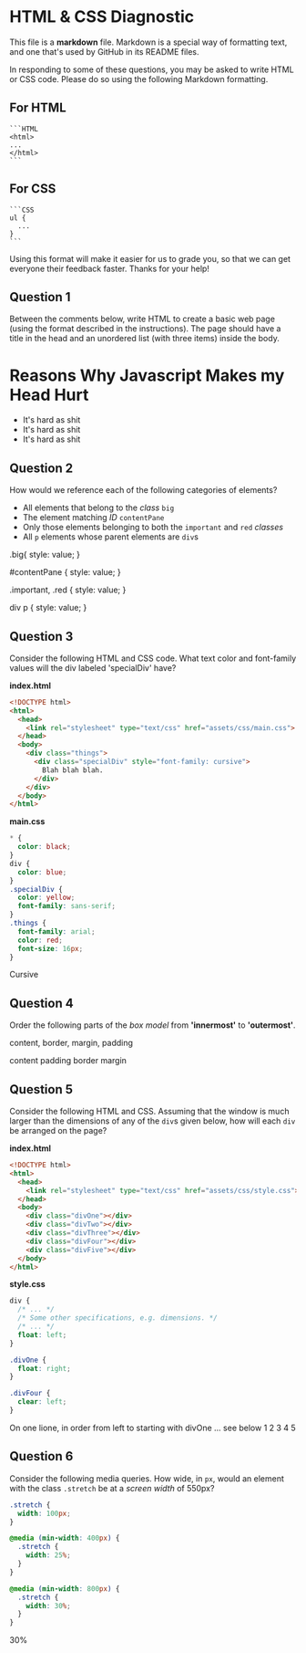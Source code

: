 # HTML & CSS Diagnostic

This file is a **markdown** file. Markdown is a special way of formatting text,
and one that's used by GitHub in its README files.

In responding to some of these questions, you may be asked to write HTML or CSS
code. Please do so using the following Markdown formatting.

## For HTML

    ```HTML
    <html>
    ...
    </html>
    ```

## For CSS

    ```CSS
    ul {
      ...
    }
    ```

Using this format will make it easier for us to grade you, so that we can get
everyone their feedback faster. Thanks for your help!

## Question 1

Between the comments below, write HTML to create a basic web page (using the
format described in the instructions). The page should have a title in the head
and an unordered list (with three items) inside the body.
<!DOCTYPE html>
<html>
  <head>
    <meta charset="utf-8">
    <title>Javascript Hurts My Brain</title>
  </head>
  <body>
    <h1> Reasons Why Javascript Makes my Head Hurt </h1>
    <ul>
      <li>It's hard as shit</li>
      <li>It's hard as shit</li>
      <li>It's hard as shit</li>
    </ul>

  </body>
</html>

## Question 2

How would we reference each of the following categories of elements?

-   All elements that belong to the _class_ `big`
-   The element matching _ID_ `contentPane`
-   Only those elements belonging to both the `important` and `red` _classes_
-   All `p` elements whose parent elements are `div`s

.big{
  style: value;
}

#contentPane {
  style: value;
}

.important, .red {
  style: value;
}

div p {
  style: value;
}
<!-- your answer ends here -->

## Question 3

Consider the following HTML and CSS code. What text color and font-family values
will the div labeled 'specialDiv' have?

**index.html**

```HTML
<!DOCTYPE html>
<html>
  <head>
    <link rel="stylesheet" type="text/css" href="assets/css/main.css">
  </head>
  <body>
    <div class="things">
      <div class="specialDiv" style="font-family: cursive">
        Blah blah blah.
      </div>
    </div>
  </body>
</html>
```

**main.css**

```CSS
* {
  color: black;
}
div {
  color: blue;
}
.specialDiv {
  color: yellow;
  font-family: sans-serif;
}
.things {
  font-family: arial;
  color: red;
  font-size: 16px;
}
```

Cursive

<!-- your answer ends here -->

## Question 4

Order the following parts of the _box model_ from **'innermost'** to
**'outermost'**.

content, border, margin, padding

<!-- your answer starts here -->
content padding border margin
<!-- your answer ends here -->

## Question 5

Consider the following HTML and CSS. Assuming that the window is much larger
than the dimensions of any of the `div`s given below, how will each `div` be
arranged on the page?

**index.html**

```HTML
<!DOCTYPE html>
<html>
  <head>
    <link rel="stylesheet" type="text/css" href="assets/css/style.css">
  </head>
  <body>
    <div class="divOne"></div>
    <div class="divTwo"></div>
    <div class="divThree"></div>
    <div class="divFour"></div>
    <div class="divFive"></div>
  </body>
</html>
```

**style.css**

```CSS
div {
  /* ... */
  /* Some other specifications, e.g. dimensions. */
  /* ... */
  float: left;
}

.divOne {
  float: right;
}

.divFour {
  clear: left;
}
```

<!-- your answer starts here -->
On one lione, in order from left to starting with divOne ... see below
1 2 3 4 5
<!-- your answer ends here -->

## Question 6

Consider the following media queries. How wide, in `px`, would an element
with the class `.stretch` be at a _screen width_ of 550px?

```CSS
.stretch {
  width: 100px;
}

@media (min-width: 400px) {
  .stretch {
    width: 25%;
  }
}

@media (min-width: 800px) {
  .stretch {
    width: 30%;
  }
}
```

<!-- your answer starts here -->
30%
<!-- your answer ends here -->
